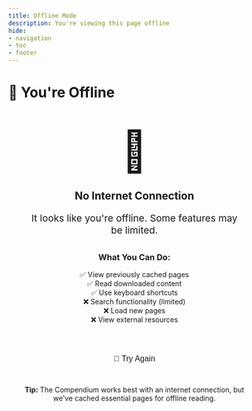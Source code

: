 ```yaml
---
title: Offline Mode
description: You're viewing this page offline
hide:
- navigation
- toc
- footer
---
```


# 📡 You're Offline

<div style="text-align: center; padding: 2rem;">
  <span style="font-size: 5rem;">🔌</span>
  
  <h2>No Internet Connection</h2>
  
  <p style="font-size: 1.2rem; color: var(--md-default-fg-color--light);">
    It looks like you're offline. Some features may be limited.
  </p>
  
  <div style="margin: 2rem 0;">
    <h3>What You Can Do:</h3>
    <ul style="list-style: none; padding: 0;">
      <li>✅ View previously cached pages</li>
      <li>✅ Read downloaded content</li>
      <li>✅ Use keyboard shortcuts</li>
      <li>❌ Search functionality (limited)</li>
      <li>❌ Load new pages</li>
      <li>❌ View external resources</li>
    </ul>
  </div>
  
  <div style="margin-top: 3rem;">
    <button onclick="window.location.reload()" style="
      background: var(--md-primary-fg-color);
      color: var(--md-primary-bg-color);
      border: none;
      padding: 0.75rem 1.5rem;
      border-radius: 4px;
      font-size: 1rem;
      cursor: pointer;
    ">
      🔄 Try Again
    </button>
  </div>
  
  <div style="margin-top: 2rem;">
    <p>
      <strong>Tip:</strong> The Compendium works best with an internet connection, 
      but we've cached essential pages for offline reading.
    </p>
  </div>
</div>

<script>
// Check connection status periodically
setInterval(() => {
  if (navigator.onLine) {
    window.location.reload();
  }
}, 5000);

// Reload when connection is restored
window.addEventListener('online', () => {
  window.location.reload();
});
</script>

<style>
/* Center content vertically */
.md-content__inner {
  display: flex;
  align-items: center;
  justify-content: center;
  min-height: 70vh;
}
</style>
